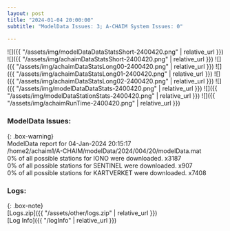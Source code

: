 ```yaml
---
layout: post
title: "2024-01-04 20:00:00"
subtitle: "ModelData Issues: 3; A-CHAIM System Issues: 0"

---
```


![]({{ "/assets/img/modelDataDataStatsShort-2400420.png" | relative_url }})
![]({{ "/assets/img/achaimDataStatsShort-2400420.png" | relative_url }})
![]({{ "/assets/img/achaimDataStatsLong00-2400420.png" | relative_url }})
![]({{ "/assets/img/achaimDataStatsLong01-2400420.png" | relative_url }})
![]({{ "/assets/img/achaimDataStatsLong02-2400420.png" | relative_url }})
![]({{ "/assets/img/modelDataDataStats-2400420.png" | relative_url }})
![]({{ "/assets/img/modelDataStationStats-2400420.png" | relative_url }})
![]({{ "/assets/img/achaimRunTime-2400420.png" | relative_url }})


### ModelData Issues:  
  
{: .box-warning}  
 ModelData report for 04-Jan-2024 20:15:17   
 /home2/achaim1/A-CHAIM/modelData/2024/004/20/modelData.mat   
 0% of all possible stations for IONO were downloaded. x3187   
 0% of all possible stations for SENTINEL were downloaded. x907   
 0% of all possible stations for KARTVERKET were downloaded. x7408   
  


### Logs:  
  
{: .box-note}  
[Logs.zip]({{ "/assets/other/logs.zip" | relative_url }})  
[Log Info]({{ "/logInfo" | relative_url }})  
